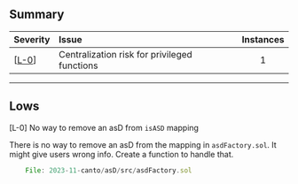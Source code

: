 ## Summary

| Severity        | Issue                                        | Instances |
| --------------- | :------------------------------------------- | :-------: |
| [[L-0](#low-0)] | Centralization risk for privileged functions |     1     |

---

## Lows

[L-0] No way to remove an asD from `isASD` mapping <a id="low-0" name="low-0"></a>

There is no way to remove an asD from the mapping in `asdFactory.sol`. It might give users wrong info. Create a function to handle that.

```Javascript
    File: 2023-11-canto/asD/src/asdFactory.sol
```
